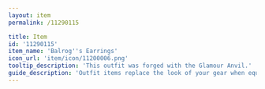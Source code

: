 ```yaml
---
layout: item
permalink: /11290115

title: Item
id: '11290115'
item_name: 'Balrog''s Earrings'
icon_url: 'item/icon/11200006.png'
tooltip_description: 'This outfit was forged with the Glamour Anvil.'
guide_description: 'Outfit items replace the look of your gear when equipped.'
---
```

